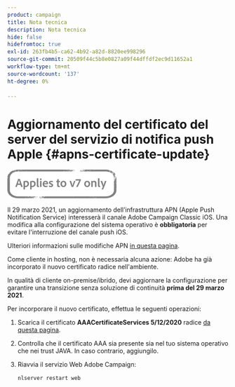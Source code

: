 ```yaml
---
product: campaign
title: Nota tecnica
description: Nota tecnica
hide: false
hidefromtoc: true
exl-id: 263fb4b5-ca62-4b92-a82d-8820ee998296
source-git-commit: 20509f44c5b8e0827a09f44dffdf2ec9d11652a1
workflow-type: tm+mt
source-wordcount: '137'
ht-degree: 0%

---
```


# Aggiornamento del certificato del server del servizio di notifica push Apple {#apns-certificate-update}

![](../../assets/v7-only.svg)

Il 29 marzo 2021, un aggiornamento dell’infrastruttura APN (Apple Push Notification Service) interesserà il canale Adobe Campaign Classic iOS. Una modifica alla configurazione del sistema operativo è **obbligatoria** per evitare l&#39;interruzione del canale push iOS.

Ulteriori informazioni sulle modifiche APN [in questa pagina](https://developer.apple.com/news/?id=7gx0a2lp).

Come cliente in hosting, non è necessaria alcuna azione: Adobe ha già incorporato il nuovo certificato radice nell&#39;ambiente.

In qualità di cliente on-premise/ibrido, devi aggiornare la configurazione per garantire una transizione senza soluzione di continuità **prima del 29 marzo 2021**.

Per incorporare il nuovo certificato, effettua le seguenti operazioni:

1. Scarica il certificato **AAACertificateServices 5/12/2020** radice [da questa pagina](https://support.sectigo.com/Com_KnowledgeDetailPage?Id=kA03l00000117cL).

1. Controlla che il certificato AAA sia presente sia nel tuo sistema operativo che nei trust JAVA. In caso contrario, aggiungilo.

1. Riavvia il servizio Web Adobe Campaign:

   ```
   nlserver restart web
   ```
